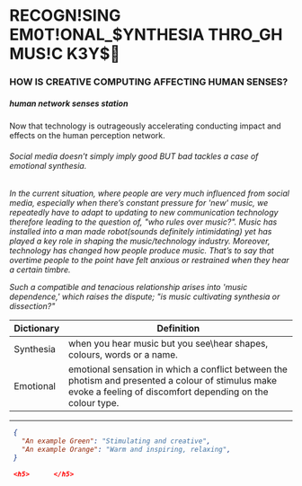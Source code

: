 <h1>RECOGN!SING EM0T!ONAL_$YNTHESIA THRO_GH MUS!C K3Y$🎼</h1> 

<h3 id="custom-id">HOW IS CREATIVE COMPUTING AFFECTING HUMAN SENSES?</H3>

<h5>human network senses station</h5> 

<p>Now that technology is outrageously accelerating conducting impact and effects on the human perception network.
 
 
<h6>Social media doesn’t simply imply good BUT bad tackles a case of emotional synthesia.<h6>
 
 <p>In the current situation, where people are very much influenced from social media, especially when there’s constant pressure for 'new' music, we repeatedly have to adapt to updating to new communication technology therefore leading to the question of, "who rules over music?". Music has installed into a man made robot(sounds definitely intimidating) yet has played a key role in shaping the music/technology industry. Moreover, technology has changed how people produce music. That’s to say that overtime people to the point have felt anxious or restrained when they hear a certain timbre.
  
Such a compatible and tenacious relationship arises into 'music dependence,'
which raises the dispute; "is music cultivating synthesia or dissection?"


  
  
  
  
  
  
  
  
  
| Dictionary | Definition |
| ---------- | ---------- |
| Synthesia  | when you hear music but you see\hear shapes, colours, words or a name. 
| Emotional  | emotional sensation in which a conflict between the photism and presented a colour of stimulus make evoke a feeling of discomfort depending on the colour type.


_____________________

```json
 {
   "An example Green": "Stimulating and creative",
   "An example Orange": "Warm and inspiring, relaxing",
 }

 <h5>      </h5>
 

   
   
   
   
   
   
   
   
   
   
   
   
   
   
   
   
   

